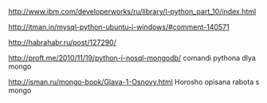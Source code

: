 
http://www.ibm.com/developerworks/ru/library/l-python_part_10/index.html


http://itman.in/mysql-python-ubuntu-i-windows/#comment-140571


http://habrahabr.ru/post/127290/


http://proft.me/2010/11/19/python-i-nosql-mongodb/  comandi pythona dlya mongo


http://jsman.ru/mongo-book/Glava-1-Osnovy.html Horosho opisana rabota s mongo
